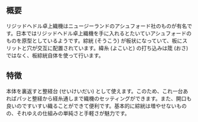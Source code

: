 ## 概要

リジッドヘドル卓上織機はニュージーランドのアシュフォード社のものが有名です。日本ではリジッドヘドル卓上織機を手に入れるとたいていアシュフォードのものを原型としているようです。綜絖 (そうこう) が板状になっていて、板にスリットと穴が交互に配置されています。緯糸 (よこいと) の打ち込みは筬 (おさ) ではなく、板綜絖自体を使って行います。

## 特徴

本体を裏返すと整経台 (せいけいだい) として使えます。このため、これ一台あればパッと整経から経糸通しまで織機のセッティングができます。また、開口も良いのですいすい織ることができて便利です。基本的に綜絖は増やせないものの、それゆえの仕組みの単純さと手軽さが魅力です。
